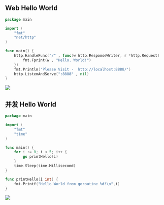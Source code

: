 <!--
 * @Description: 
 * @Version: 1.0
 * @Author: DaLao
 * @Email: dalao_li@163.com
 * @Date: 2021-01-16 17:59:34
 * @LastEditors: DaLao
 * @LastEditTime: 2022-01-13 14:40:49
-->

## Web Hello World

```go
package main

import (
    "fmt"
    "net/http"
)

func main() {
    http.HandleFunc("/" , func(w http.ResponseWriter, r *http.Request) {
        fmt.Fprint(w , "Hello, World!")
    })
    fmt.Println("Please Visit -  http://localhost:8888/")
    http.ListenAndServe(":8888" , nil)
}
```

![](https://cdn.hurra.ltd/img/20210110181933.png)

## 并发 Hello World

```go
package main

import (
	"fmt"
	"time"
)

func main() {
	for i := 0; i < 5; i++ {
		go printHello(i)
	}
	time.Sleep(time.Millisecond)
}

func printHello(i int) {
	fmt.Printf("Hello World from goroutine %d!\n",i)
}
```

![](https://cdn.hurra.ltd/img/20210110194117.png)
